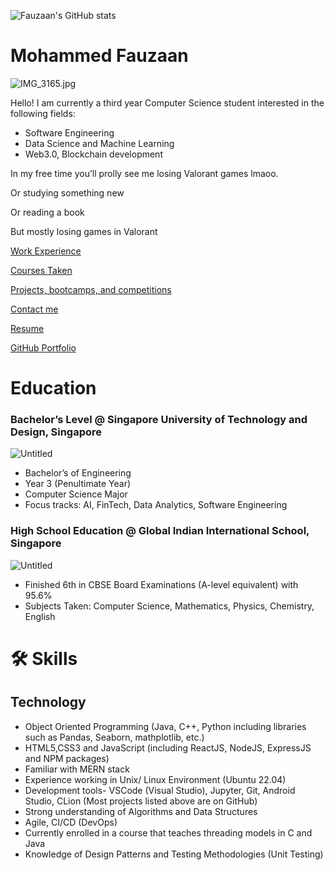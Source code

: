 ![Fauzaan's GitHub stats](https://github-readme-stats.vercel.app/api?username=fauzxan&show_icons=true&theme=radical&count_private=true)


# Mohammed Fauzaan

![IMG_3165.jpg](Mohammed%20Fauzaan%20bf3d69914e844873827d5d7a6c9d0760/IMG_3165.jpg)

Hello! I am currently a third year Computer Science student interested in the following fields:

- Software Engineering
- Data Science and Machine Learning
- Web3.0, Blockchain development

In my free time you’ll prolly see me losing Valorant games lmaoo.

Or studying something new

Or reading a book

But mostly losing games in Valorant

[Work Experience](https://www.notion.so/Work-Experience-33487b7d3ffc441eb77b42afec771f62)

[Courses Taken](https://www.notion.so/Courses-Taken-13180f5e8b564a6a9aae7ea26b69b0df)

[Projects, bootcamps, and competitions ](https://www.notion.so/941a6d750cfd4e3aab3286e6a0ca78a4)

[Contact me](https://www.notion.so/Contact-me-0265eba4f17d48cba348509e18e417fa)

[Resume](Mohammed%20Fauzaan%20bf3d69914e844873827d5d7a6c9d0760/Fauzaan_resume.pdf)

[GitHub Portfolio](http://github.com/fauzxan)

# Education

### **Bachelor’s Level @ Singapore University of Technology and Design, Singapore**

![Untitled](Mohammed%20Fauzaan%20bf3d69914e844873827d5d7a6c9d0760/Untitled.png)

- Bachelor’s of Engineering
- Year 3 (Penultimate Year)
- Computer Science Major
- Focus tracks: AI, FinTech, Data Analytics, Software Engineering

### High School Education @ Global Indian International School, Singapore

![Untitled](Mohammed%20Fauzaan%20bf3d69914e844873827d5d7a6c9d0760/Untitled%201.png)

- Finished 6th in CBSE Board Examinations (A-level equivalent) with 95.6%
- Subjects Taken: Computer Science, Mathematics, Physics, Chemistry, English

# 🛠 Skills

## Technology

- Object Oriented Programming (Java, C++, Python including libraries such as Pandas, Seaborn, mathplotlib, etc.)
- HTML5,CSS3 and JavaScript (including ReactJS, NodeJS, ExpressJS and NPM packages)
- Familiar with MERN stack
- Experience working in Unix/ Linux Environment (Ubuntu 22.04)
- Development tools- VSCode (Visual Studio), Jupyter, Git, Android Studio, CLion (Most projects listed above are on GitHub)
- Strong understanding of Algorithms and Data Structures
- Agile, CI/CD (DevOps)
- Currently enrolled in a course that teaches threading models in C and Java
- Knowledge of Design Patterns and Testing Methodologies (Unit Testing)
